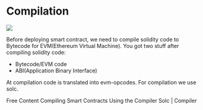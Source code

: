 # Compilation

![](https://miro.medium.com/max/884/1*3t_pc9Ecj0X6QT_AtXOAiw.png)

Before deploying smart contract, we need to compile solidity code to Bytecode for EVM(Ethereum Virtual Machine). You got two stuff after compiling solidity code:

- Bytecode/EVM code
- ABI(Application Binary Interface)

At compilation code is translated into evm-opcodes.
For compilation we use solc.

<ResourceGroupTitle>Free Content</ResourceGroupTitle>
<BadgeLink colorScheme='yellow' badgeText='Read' href='https://ethereum.org/en/developers/docs/smart-contracts/compiling/'>Compiling Smart Contracts</BadgeLink>
<BadgeLink colorScheme='yellow' badgeText='Read' href='https://docs.soliditylang.org/en/v0.8.16/using-the-compiler.html'>Using the Compiler</BadgeLink>
<BadgeLink colorScheme='yellow' badgeText='Read' href='https://github.com/ethereum/solc-js'>Solc | Compiler</BadgeLink>

